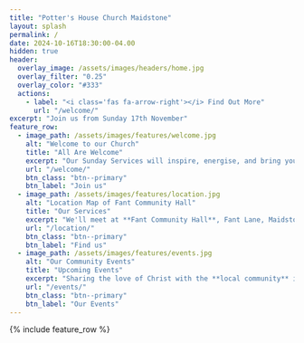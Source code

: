 ```yaml
---
title: "Potter's House Church Maidstone"
layout: splash
permalink: /
date: 2024-10-16T18:30:00-04.00
hidden: true
header:
  overlay_image: /assets/images/headers/home.jpg
  overlay_filter: "0.25"
  overlay_color: "#333"
  actions:
    - label: "<i class='fas fa-arrow-right'></i> Find Out More"
      url: "/welcome/"
excerpt: "Join us from Sunday 17th November"
feature_row:
  - image_path: /assets/images/features/welcome.jpg
    alt: "Welcome to our Church"
    title: "All Are Welcome"
    excerpt: "Our Sunday Services will inspire, energise, and bring you closer to **Jesus**."
    url: "/welcome/"
    btn_class: "btn--primary"
    btn_label: "Join us"
  - image_path: /assets/images/features/location.jpg
    alt: "Location Map of Fant Community Hall"
    title: "Our Services"
    excerpt: "We'll meet at **Fant Community Hall**, Fant Lane, Maidstone ME16 8NN from **2.30 PM on 17th Nov.**"
    url: "/location/"
    btn_class: "btn--primary"
    btn_label: "Find us"
  - image_path: /assets/images/features/events.jpg
    alt: "Our Community Events"
    title: "Upcoming Events"
    excerpt: "Sharing the love of Christ with the **local community** in engaging ways."
    url: "/events/"
    btn_class: "btn--primary"
    btn_label: "Our Events"        
---
```

{% include feature_row %}